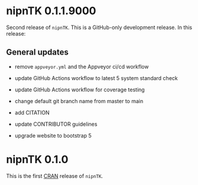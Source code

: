 # nipnTK 0.1.1.9000

Second release of `nipnTK`. This is a GitHub-only development release. In this
release:

## General updates

* remove `appveyor.yml` and the Appveyor ci/cd workflow

* update GitHub Actions workflow to latest 5 system standard check

* update GitHub Actions workflow for coverage testing

* change default git branch name from master to main

* add CITATION

* update CONTRIBUTOR guidelines

* upgrade website to bootstrap 5


# nipnTK 0.1.0

This is the first [CRAN](https://cran.r-project.org) release of `nipnTK`.


